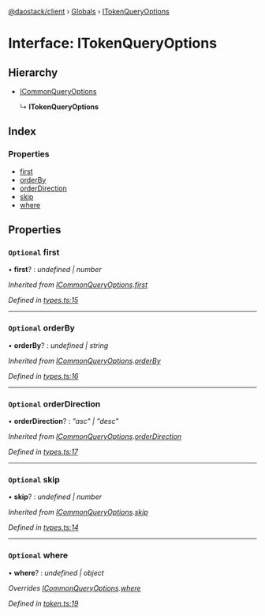 [@daostack/client](../README.md) › [Globals](../globals.md) › [ITokenQueryOptions](itokenqueryoptions.md)

# Interface: ITokenQueryOptions

## Hierarchy

* [ICommonQueryOptions](icommonqueryoptions.md)

  ↳ **ITokenQueryOptions**

## Index

### Properties

* [first](itokenqueryoptions.md#optional-first)
* [orderBy](itokenqueryoptions.md#optional-orderby)
* [orderDirection](itokenqueryoptions.md#optional-orderdirection)
* [skip](itokenqueryoptions.md#optional-skip)
* [where](itokenqueryoptions.md#optional-where)

## Properties

### `Optional` first

• **first**? : *undefined | number*

*Inherited from [ICommonQueryOptions](icommonqueryoptions.md).[first](icommonqueryoptions.md#optional-first)*

*Defined in [types.ts:15](https://github.com/daostack/client/blob/5e8078f/src/types.ts#L15)*

___

### `Optional` orderBy

• **orderBy**? : *undefined | string*

*Inherited from [ICommonQueryOptions](icommonqueryoptions.md).[orderBy](icommonqueryoptions.md#optional-orderby)*

*Defined in [types.ts:16](https://github.com/daostack/client/blob/5e8078f/src/types.ts#L16)*

___

### `Optional` orderDirection

• **orderDirection**? : *"asc" | "desc"*

*Inherited from [ICommonQueryOptions](icommonqueryoptions.md).[orderDirection](icommonqueryoptions.md#optional-orderdirection)*

*Defined in [types.ts:17](https://github.com/daostack/client/blob/5e8078f/src/types.ts#L17)*

___

### `Optional` skip

• **skip**? : *undefined | number*

*Inherited from [ICommonQueryOptions](icommonqueryoptions.md).[skip](icommonqueryoptions.md#optional-skip)*

*Defined in [types.ts:14](https://github.com/daostack/client/blob/5e8078f/src/types.ts#L14)*

___

### `Optional` where

• **where**? : *undefined | object*

*Overrides [ICommonQueryOptions](icommonqueryoptions.md).[where](icommonqueryoptions.md#optional-where)*

*Defined in [token.ts:19](https://github.com/daostack/client/blob/5e8078f/src/token.ts#L19)*
